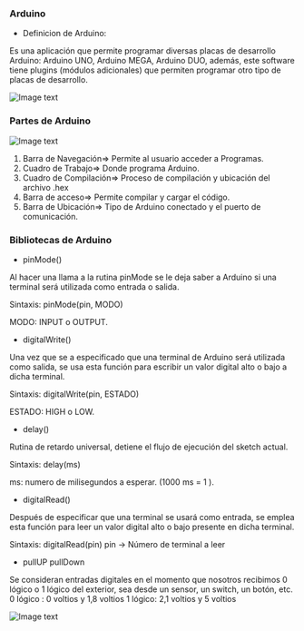 ### Arduino

- Definicion de Arduino:

Es una aplicación  que permite programar diversas placas de desarrollo Arduino: Arduino UNO, Arduino MEGA, Arduino DUO, además, este software tiene plugins (módulos adicionales) que permiten programar otro tipo de placas de desarrollo. 

![Image text](https://www.ticarte.com/sites/su/styles/large/public/users/380/teaser/arduino-logosvg.png?itok=OemPVURn)

### Partes de Arduino 

![Image text](https://aprendiendoarduino.files.wordpress.com/2015/03/instalacion6.png?w=625&h=526)

1.	Barra de Navegación=> Permite al usuario acceder a Programas.
2.	Cuadro de Trabajo=>	Donde programa Arduino.
3.	Cuadro de Compilación=>	Proceso de compilación y ubicación del archivo .hex
4.	Barra de acceso=>	Permite compilar y cargar el código.
5.	Barra de Ubicación=>	Tipo de Arduino conectado y el puerto de comunicación.

### Bibliotecas de Arduino


* pinMode() 

Al hacer una llama a la rutina pinMode se le deja saber a Arduino si una terminal será utilizada como entrada o salida.

Sintaxis: pinMode(pin, MODO) 

MODO: INPUT o OUTPUT.

* digitalWrite() 

Una vez que se a especificado que una terminal de Arduino será utilizada como salida, se usa esta función para escribir un valor digital alto o bajo a dicha terminal.

 Sintaxis: digitalWrite(pin, ESTADO) 

ESTADO: HIGH o LOW.

* delay()

 Rutina de retardo universal, detiene el flujo de ejecución del sketch actual. 

Sintaxis: delay(ms) 

ms: numero de milisegundos a esperar. (1000 ms = 1 ).


* digitalRead() 

Después de especificar que una terminal se usará como entrada, se emplea esta función para leer un valor digital alto o bajo presente en dicha terminal. 

Sintaxis: digitalRead(pin)                                 pin -> Número de terminal a leer

* pullUP pullDown

Se consideran entradas digitales en el momento que nosotros recibimos 0 lógico o 1 lógico del exterior, sea desde un sensor, un switch, un botón, etc. 0 lógico : 0 voltios y 1,8 voltios 1 lógico: 2,1 voltios y 5 voltios


![Image text](https://www.arduino.cc/en/uploads/Guide/mkrfox_board.jpg)